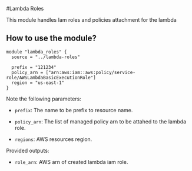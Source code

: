 #Lambda Roles

This module handles Iam roles and policies attachment for the lambda


## How to use the module?


```hcl
module "lambda_roles" {
  source = "../lambda-roles"
  
  prefix = "121234"
  policy_arn = ["arn:aws:iam::aws:policy/service-role/AWSLambdaBasicExecutionRole"]
  region = "us-east-1"  
}
```

Note the following parameters:

* `prefix`: The name to be prefix to resource name.
  
* `policy_arn`: The list of managed policy arn to be attahed to the lambda role.

* `regions`: AWS resources region.


Provided outputs:

* `role_arn`: AWS arn of created lambda iam role.

